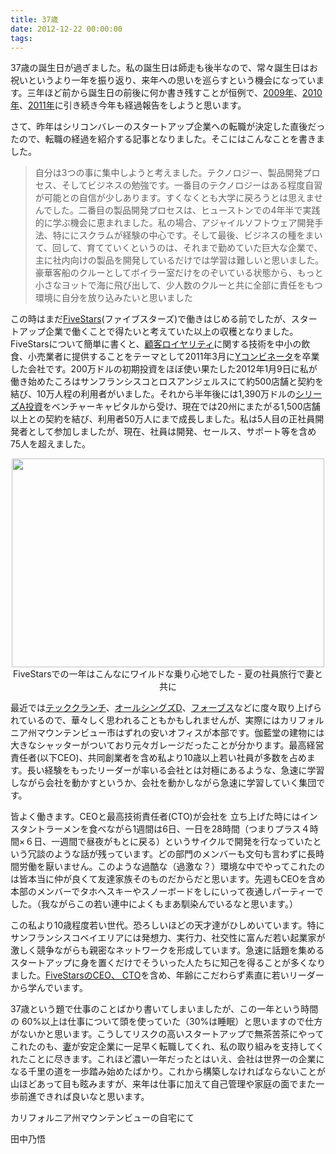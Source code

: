 ```yaml
---
title: 37歳
date: 2012-12-22 00:00:00
tags:
---
```


<p>37歳の誕生日が過ぎました。私の誕生日は師走も後半なので、常々誕生日はお祝いというより一年を振り返り、来年への思いを巡らすという機会になっています。三年ほど前から誕生日の前後に何か書き残すことが恒例で、<a href="https://www.daigotanaka.com/ja/34-years/">2009年</a>、<a href="https://www.daigotanaka.com/ja/35-years/">2010年</a>、<a href="https://www.daigotanaka.com/ja/36-years/">2011年</a>に引き続き今年も経過報告をしようと思います。</p>
<p>さて、昨年はシリコンバレーのスタートアップ企業への転職が決定した直後だったので、転職の経過を紹介する記事となりました。そこにはこんなことを書きました。
<blockquote>自分は3つの事に集中しようと考えました。テクノロジー、製品開発プロセス、そしてビジネスの勉強です。一番目のテクノロジーはある程度自習が可能との自信が少しあります。すくなくとも大学に戻ろうとは思えませんでした。二番目の製品開発プロセスは、ヒューストンでの4年半で実践的に学ぶ機会に恵まれました。私の場合、アジャイルソフトウェア開発手法、特ににスクラムが経験の中心です。そして最後、ビジネスの種をまいて、回して、育てていくというのは、それまで勤めていた巨大な企業で、主に社内向けの製品を開発しているだけでは学習は難しいと思いました。豪華客船のクルーとしてボイラー室だけをのぞいている状態から、もっと小さなヨットで海に飛び出して、少人数のクルーと共に全部に責任をもつ環境に自分を放り込みたいと思いました</blockquote>
この時はまだ<a href="http://fivestars.com">FiveStars</a>(ファイブスターズ)で働きはじめる前でしたが、スタートアップ企業で働くことで得たいと考えていた以上の収穫となりました。FiveStarsについて簡単に書くと、<a href="https://www.google.com/search?q=カスタマーロイヤルティ">顧客ロイヤリティ</a>に関する技術を中小の飲食、小売業者に提供することをテーマとして2011年3月に<a href="http://ja.wikipedia.org/wiki/Y%E3%82%B3%E3%83%B3%E3%83%93%E3%83%8D%E3%83%BC%E3%82%BF_(%E4%BC%81%E6%A5%AD)">Yコンビネータ</a>を卒業した会社です。200万ドルの初期投資をほぼ使い果たした2012年1月9日に私が働き始めたころはサンフランシスコとロスアンジェルスにて約500店舗と契約を結び、10万人程の利用者がいました。それから半年後には1,390万ドルの<a href="https://www.google.com/search?q=シリーズA">シリーズA投資</a>をベンチャーキャピタルから受け、現在では20州にまたがる1,500店舗以上との契約を結び、利用者50万人にまで成長しました。私は5人目の正社員開発者として参加しましたが、現在、社員は開発、セールス、サポート等を含め75人を超えました。</p>
<div style="text-align:center"><img title="Bumpy ride at FiveStars" src="http://farm9.staticflickr.com/8040/7888439648_f8f9776c6a.jpg" alt="" width="500" height="334" /><br/>FiveStarsでの一年はこんなにワイルドな乗り心地でした - 夏の社員旅行で妻と共に</div>
<p>最近では<a href="http://techcrunch.com/2012/11/07/with-key-new-hire-acquisition-yc-backed-loyalty-card-startup-fivestars-readies-nationwide-expansion/">テッククランチ</a>、<a href="http://dthin.gs/MAXbgO">オールシングズD</a>、<a href="http://www.forbes.com/sites/petercohan/2012/10/09/fivestars-wins-the-prize-for-small-business-loyalty/">フォーブス</a>などに度々取り上げられているので、華々しく思われることもかもしれませんが、実際にはカリフォルニア州マウンテンビュー市はずれの安いオフィスが本部です。伽藍堂の建物には大きなシャッターがついており元々ガレージだったことが分かります。最高経営責任者(以下CEO)、共同創業者を含め私より10歳以上若い社員が多数を占めます。長い経験をもったリーダーが率いる会社とは対極にあるような、急速に学習しながら会社を動かすというか、会社を動かしながら急速に学習していく集団です。</p>
<p>皆よく働きます。CEOと最高技術責任者(CTO)が会社を 立ち上げた時にはインスタントラーメンを食べながら1週間は6日、一日を28時間（つまりプラス４時間×６日、一週間で昼夜がもとに戻る）というサイクルで開発を行なっていたという冗談のような話が残っています。どの部門のメンバーも文句も言わずに長時間労働を厭いません。このような過酷な（過激な？）環境な中でやってこれたのは皆本当に仲が良くて友達家族そのものだからだと思います。先週もCEOを含め本部のメンバーでタホへスキーやスノーボードをしにいって夜通しパーティーでした。（我ながらこの若い連中によくもまあ馴染んでいるなと思います。）</p>
<p>この私より10歳程度若い世代。恐ろしいほどの天才達がひしめいています。特にサンフランシスコベイエリアには発想力、実行力、社交性に富んだ若い起業家が激しく競争ながらも親密なネットワークを形成しています。急速に話題を集めるスタートアップに身を置くだけでそういった人たちに知己を得ることが多くなりました。<a href="http://www.forbes.com/pictures/lmf45fdij/matt-doka-victor-ho/">FiveStarsのCEO、 CTO</a>を含め、年齢にこだわらず素直に若いリーダーから学んでいます。</p>
<p>37歳という題で仕事のことばかり書いてしまいましたが、この一年という時間の 60%以上は仕事について頭を使っていた（30%は睡眠）と思いますので仕方がないかと思います。こうしてリスクの高いスタートアップで無茶苦茶にやってこれたのも、<a href="http://www.yvonnekao.com/">妻</a>が安定企業に一足早く転職してくれ、私の取り組みを支持してくれたことに尽きます。これほど濃い一年だったとはいえ、会社は世界一の企業になる千里の道を一歩踏み始めたばかり。これから構築しなければならないことが山ほどあって目も眩みますが、来年は仕事に加えて自己管理や家庭の面でまた一歩前進できれば良いなと思います。</p>
<p>カリフォルニア州マウンテンビューの自宅にて</p>
<p>田中乃悟</p>
